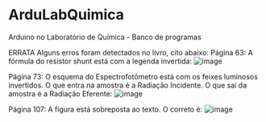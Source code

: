# ArduLabQuimica
Arduino no Laboratório de Química - Banco de programas


ERRATA
Alguns erros foram detectados no livro, cito abaixo:
Página 63: A fórmula do resistor shunt está com a legenda invertida: 
![image](https://github.com/renatoianhez/ArduLabQuimica/assets/34423009/4510ade8-1d57-43ee-b92b-3a9d8fca3464)

Página 73: O esquema do Espectrofotômetro está com os feixes luminosos invertidos. O que entra na amostra é a Radiação Incidente. O que sai da amostra é a Radiação Eferente: 
![image](https://github.com/renatoianhez/ArduLabQuimica/assets/34423009/c6ff3458-ae26-4b10-9863-f7af20e69824)

Página 107: A figura está sobreposta ao texto. O correto é: 
![image](https://github.com/renatoianhez/ArduLabQuimica/assets/34423009/227177d3-4359-4630-bce3-c1d6823b0284)
